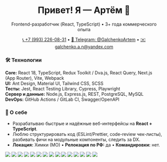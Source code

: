 <h1 align="center">Привет! Я — Артём 👋</h1>
<p align="center">
Frontend-разработчик (React, TypeScript) • 3+ года коммерческого опыта
</p>

<p align="center">
<a href="tel:+79932260831">📞 +7 (993) 226-08-31</a> • 
<a href="https://t.me/GalchenkoArtem">💬 Telegram: @GalchenkoArtem</a> • 
<a href="mailto:galchenko.a.n@yandex.com">✉️ galchenko.a.n@yandex.com</a>
</p>

### 🛠 Технологии
**Core:** React 18, TypeScript, Redux Toolkit / Dva.js, React Query, Next.js (App Router), Vite, Webpack  
**UI:** Ant Design, Material UI, Tailwind CSS, SCSS  
**Тесты:** Jest, React Testing Library, Cypress, Playwright  
**Сервер и данные:** Node.js, Express.js, REST, PostgreSQL, MySQL  
**DevOps:** GitHub Actions / GitLab CI, Swagger/OpenAPI

### 🤝 О себе
- Разрабатываю быстрые и надёжные веб-интерфейсы на **React + TypeScript**.
- Люблю структурировать код (ESLint/Prettier, code-review чек-листы), разбивать фичи на модульные компоненты, следить за DX.
- **Локация:** Химки (МО) • **Релокация по РФ:** да • **Командировки:** нет.

<p align="left">
  <img src="https://img.shields.io/badge/React-18-61DAFB?logo=react&logoColor=white" />
  <img src="https://img.shields.io/badge/TypeScript-5-3178C6?logo=typescript&logoColor=white" />
  <img src="https://img.shields.io/badge/Redux%20Toolkit-764ABC?logo=redux&logoColor=white" />
  <img src="https://img.shields.io/badge/React%20Query-FF4154?logo=reactquery&logoColor=white" />
  <img src="https://img.shields.io/badge/Next.js-App%20Router-000000?logo=nextdotjs&logoColor=white" />
  <img src="https://img.shields.io/badge/Vite-646CFF?logo=vite&logoColor=white" />
  <img src="https://img.shields.io/badge/Ant%20Design-0170FE?logo=antdesign&logoColor=white" />
  <img src="https://img.shields.io/badge/Material%20UI-007FFF?logo=mui&logoColor=white" />
  <img src="https://img.shields.io/badge/Tailwind%20CSS-06B6D4?logo=tailwindcss&logoColor=white" />
  <img src="https://img.shields.io/badge/Jest-C21325?logo=jest&logoColor=white" />
  <img src="https://img.shields.io/badge/Cypress-17202C?logo=cypress&logoColor=white" />
  <img src="https://img.shields.io/badge/Playwright-45BA4B?logo=playwright&logoColor=white" />
  <img src="https://img.shields.io/badge/Node.js-339933?logo=nodedotjs&logoColor=white" />
  <img src="https://img.shields.io/badge/Express-000000?logo=express&logoColor=white" />
  <img src="https://img.shields.io/badge/PostgreSQL-4169E1?logo=postgresql&logoColor=white" />
</p>
